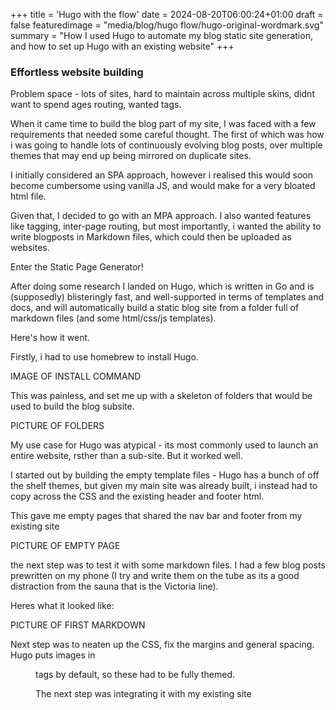 +++
title = 'Hugo with the flow'
date = 2024-08-20T06:00:24+01:00
draft = false
featuredimage = "media/blog/hugo flow/hugo-original-wordmark.svg"
summary = "How I used Hugo to automate my blog static site generation, and how to set up Hugo with an existing website"
+++

### Effortless website building

Problem space - lots of sites, hard to maintain across multiple skins, didnt want to spend ages routing, wanted tags.  

When it came time to build the blog part of my site, I was faced with a few requirements that needed some careful thought. The first of which was how i was going to handle lots of continuously evolving blog posts, over multiple themes that may end up being mirrored on duplicate sites.  

I initially considered an SPA approach, however i realised this would soon become cumbersome using vanilla JS, and would make for a very bloated html file.  

Given that, I decided to go with an MPA approach. I also wanted features like tagging, inter-page routing, but most importantly, i wanted the ability to write blogposts in Markdown files, which could then be uploaded as websites.  

Enter the Static Page Generator!  

After doing some research I landed on Hugo, which is written in Go and is (supposedly) blisteringly fast, and well-supported in terms of templates and docs, and will automatically build a static blog site from a folder full of markdown files (and some html/css/js templates).  

Here's how it went.  

Firstly, i had to use homebrew to install Hugo.  

IMAGE OF INSTALL COMMAND  

This was painless, and set me up with a skeleton of folders that would be used to build the blog subsite.  

PICTURE OF FOLDERS  

My use case for Hugo was atypical - its most commonly used to launch an entire website, rsther than a sub-site. But it worked well.  

I started out by building the empty template files - Hugo has a bunch of off the shelf themes, but given my main site was already built, i instead had to copy across the CSS and the existing header and footer html.  

This gave me empty pages that shared the nav bar and footer from my existing site  

PICTURE OF EMPTY PAGE  

the next step was to test it with some markdown files. I had a few blog posts prewritten on my phone (I try and write them on the tube as its a good distraction from the sauna that is the Victoria line).  

Heres what it looked like:  

PICTURE OF FIRST MARKDOWN  

Next step was to neaten up the CSS, fix the margins and general spacing. Hugo puts images in <figure> tags by default, so these had to be fully themed.  

The next step was integrating it with my existing site

